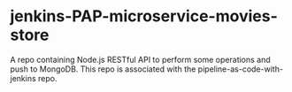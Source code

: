 # jenkins-PAP-microservice-movies-store
A repo containing Node.js RESTful API to perform some operations and push to MongoDB. This repo is associated with the pipeline-as-code-with-jenkins repo.